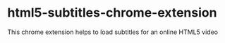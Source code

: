 # html5-subtitles-chrome-extension
This chrome extension helps to load subtitles for an online HTML5 video
